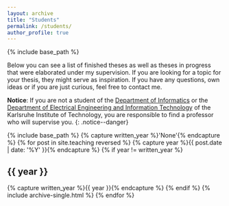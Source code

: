 ```yaml
---
layout: archive
title: "Students"
permalink: /students/
author_profile: true
---
```


{% include base_path %}

Below you can see a list of finished theses as well as theses in progress that were elaborated under my supervision. If you are looking for a topic for your thesis, they might serve as inspiration. If you have any questions, own ideas or if you are just curious, feel free to contact me. 

**Notice**: If you are not a student of the  [Department of Informatics](https://www.informatik.kit.edu/english/) or the [Department of Electrical Engineering and Information Technology](http://www.etit.kit.edu/english/) of the Karlsruhe Institute of Technology, you are responsible to find a professor who will supervise you.
{: .notice--danger}

{% include base_path %}
{% capture written_year %}'None'{% endcapture %}
{% for post in site.teaching reversed %}
  {% capture year %}{{ post.date | date: '%Y' }}{% endcapture %}
  {% if year != written_year %}
    <h2 id="{{ year | slugify }}" class="archive__subtitle">{{ year }}</h2>
    {% capture written_year %}{{ year }}{% endcapture %}
  {% endif %}
  {% include archive-single.html %}
{% endfor %}
